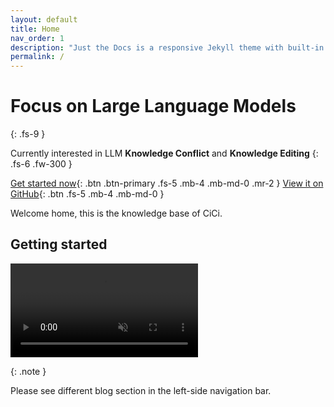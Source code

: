 ```yaml
---
layout: default
title: Home
nav_order: 1
description: "Just the Docs is a responsive Jekyll theme with built-in search that is easily customizable and hosted on GitHub Pages."
permalink: /
---
```


# Focus on Large Language Models
{: .fs-9 }

Currently interested in LLM **Knowledge Conflict** and **Knowledge Editing**
{: .fs-6 .fw-300 }

[Get started now](#getting-started){: .btn .btn-primary .fs-5 .mb-4 .mb-md-0 .mr-2 }
[View it on GitHub][Just the Docs repo]{: .btn .fs-5 .mb-4 .mb-md-0 }

Welcome home, this is the knowledge base of CiCi.

## Getting started
<video controls autoplay loop muted>
  <source src="../../assets/images/samurai.mp4" type="video/mp4">
  您的浏览器不支持视频标签。
</video>


{: .note }

Please see different blog section in the left-side navigation bar.

[Just the Docs repo]: https://github.com/chengyutong2049/chengyutong2049.github.io